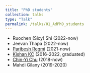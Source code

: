 ```yaml
---
title: "PhD students"
collection: talks
type: "Talk"
permalink: /talks/01_AdPhD_students
---
```


* Ruochen (Sicy) Shi (2022-now)
* Jeevan Thapa (2022-now)
* [Paribesh Regmi](https://regmiparibesh.com.np) (2021-now)
* [Kishan KC](https://kishankc.com.np) (2016-2022, graduated)
* [Chin-Yi Chu](https://www.urmc.rochester.edu/people/23690042-chin-yi-chu) (2018-now)
* Mahdi Gilany (2019-2020)

